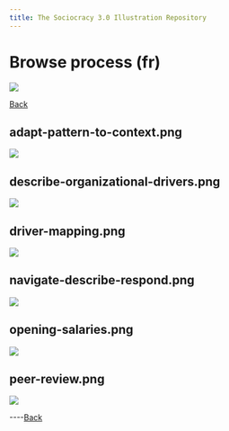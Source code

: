 ```yaml
---
title: The Sociocracy 3.0 Illustration Repository
---
```


# Browse process (fr)

![](/img/fr-48px.png)

[Back](index-fr.html)

## adapt-pattern-to-context.png

[![](/img/fr/process/adapt-pattern-to-context.png)](/img/fr/process/adapt-pattern-to-context.png)

## describe-organizational-drivers.png

[![](/img/fr/process/describe-organizational-drivers.png)](/img/fr/process/describe-organizational-drivers.png)

## driver-mapping.png

[![](/img/fr/process/driver-mapping.png)](/img/fr/process/driver-mapping.png)

## navigate-describe-respond.png

[![](/img/fr/process/navigate-describe-respond.png)](/img/fr/process/navigate-describe-respond.png)

## opening-salaries.png

[![](/img/fr/process/opening-salaries.png)](/img/fr/process/opening-salaries.png)

## peer-review.png

[![](/img/fr/process/peer-review.png)](/img/fr/process/peer-review.png)

----[Back](index-fr.html)
